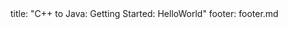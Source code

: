 <frontmatter>
title: "C++ to Java: Getting Started: HelloWorld"
footer: footer.md
</frontmatter>

<include src="navbar.md" boilerplate />

<include src="unit-inPage-asFlat.md" boilerplate />